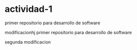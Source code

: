 # actividad-1
primer repositorio para desarrollo de software 




modificacionhj
primer repositorio para desarrollo de software

segunda modificacion
